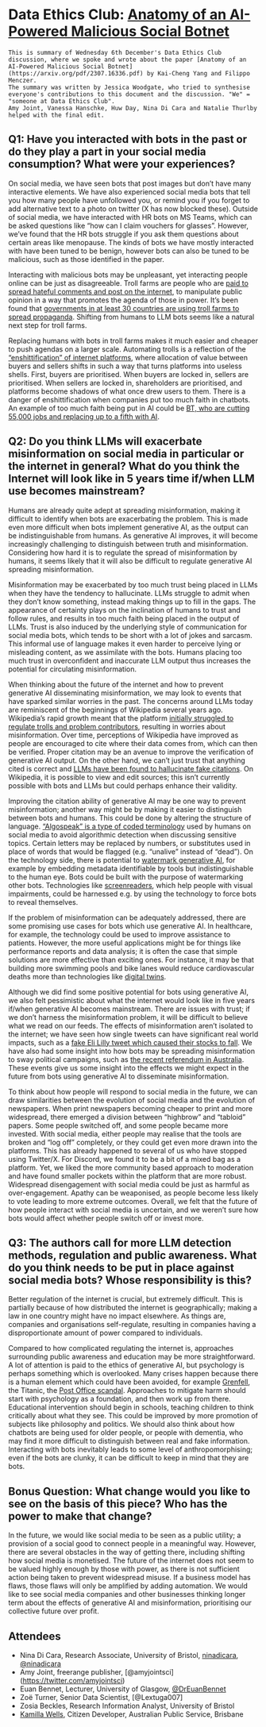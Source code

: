 # Data Ethics Club: [Anatomy of an AI-Powered Malicious Social Botnet](https://arxiv.org/pdf/2307.16336.pdf)

```{admonition} What's this? 
This is summary of Wednesday 6th December's Data Ethics Club discussion, where we spoke and wrote about the paper [Anatomy of an AI-Powered Malicious Social Botnet](https://arxiv.org/pdf/2307.16336.pdf) by Kai-Cheng Yang and Filippo Menczer.
The summary was written by Jessica Woodgate, who tried to synthesise everyone's contributions to this document and the discussion. "We" = "someone at Data Ethics Club". 
Amy Joint, Vanessa Hanschke, Huw Day, Nina Di Cara and Natalie Thurlby helped with the final edit.
```

## Q1: Have you interacted with bots in the past or do they play a part in your social media consumption? What were your experiences?

On social media, we have seen bots that post images but don’t have many interactive elements. We have also experienced social media bots that tell you how many people have unfollowed you, or remind you if you forget to add alternative text to a photo on twitter (X has now blocked these). Outside of social media, we have interacted with HR bots on MS Teams, which can be asked questions like “how can I claim vouchers for glasses”. However, we’ve found that the HR bots struggle if you ask them questions about certain areas like menopause. The kinds of bots we have mostly interacted with have been tuned to be benign, however bots can also be tuned to be malicious, such as those identified in the paper.

Interacting with malicious bots may be unpleasant, yet interacting people online can be just as disagreeable. Troll farms are people who are [paid to spread hateful comments and post on the internet](https://www.deseret.com/2022/12/20/23505756/internet-troll-farms-russia-social-media), to manipulate public opinion in a way that promotes the agenda of those in power. It’s been found that [governments in at least 30 countries are using troll farms to spread propaganda](https://www.telegraph.co.uk/technology/2017/11/14/governments-30-countries-pay-keyboard-armies-spread-propaganda/). Shifting from humans to LLM bots seems like a natural next step for troll farms.

Replacing humans with bots in troll farms makes it much easier and cheaper to push agendas on a larger scale. Automating trolls is a reflection of the [“enshittification” of internet platforms](https://www.wired.com/story/tiktok-platforms-cory-doctorow/), where allocation of value between buyers and sellers shifts in such a way that turns platforms into useless shells. First, buyers are prioritised. When buyers are locked in, sellers are prioritised. When sellers are locked in, shareholders are prioritised, and platforms become shadows of what once drew users to them. There is a danger of enshittification when companies put too much faith in chatbots. An example of too much faith being put in AI could be [BT, who are cutting 55,000 jobs and replacing up to a fifth with AI](https://www.bbc.co.uk/news/business-65631168).

## Q2: Do you think LLMs will exacerbate misinformation on social media in particular or the internet in general? What do you think the Internet will look like in 5 years time if/when LLM use becomes mainstream?

Humans are already quite adept at spreading misinformation, making it difficult to identify when bots are exacerbating the problem. This is made even more difficult when bots implement generative AI, as the output can be indistinguishable from humans. As generative AI improves, it will become increasingly challenging to distinguish between truth and misinformation. Considering how hard it is to regulate the spread of misinformation by humans, it seems likely that it will also be difficult to regulate generative AI spreading misinformation.

Misinformation may be exacerbated by too much trust being placed in LLMs when they have the tendency to hallucinate. LLMs struggle to admit when they don’t know something, instead making things up to fill in the gaps. The appearance of certainty plays on the inclination of humans to trust and follow rules, and results in too much faith being placed in the output of LLMs. Trust is also induced by the underlying style of communication for social media bots, which tends to be short with a lot of jokes and sarcasm. This informal use of language makes it even harder to perceive lying or misleading content, as we assimilate with the bots. Humans placing too much trust in overconfident and inaccurate LLM output thus increases the potential for circulating misinformation.

When thinking about the future of the internet and how to prevent generative AI disseminating misinformation, we may look to events that have sparked similar worries in the past. The concerns around LLMs today are reminiscent of the beginnings of Wikipedia several years ago. Wikipedia’s rapid growth meant that the platform [initially struggled to regulate trolls and problem contributors](https://www.makeuseof.com/tag/origins-wikipedia-si-title/), resulting in worries about misinformation. Over time, perceptions of Wikipedia have improved as people are encouraged to cite where their data comes from, which can then be verified. Proper citation may be an avenue to improve the verification of generative AI output. On the other hand, we can’t just trust that anything cited is correct and [LLMs have been found to hallucinate fake citations](https://www.forbes.com/sites/mollybohannon/2023/06/08/lawyer-used-chatgpt-in-court-and-cited-fake-cases-a-judge-is-considering-sanctions/). On Wikipedia, it is possible to view and edit sources; this isn’t currently possible with bots and LLMs but could perhaps enhance their validity.

Improving the citation ability of generative AI may be one way to prevent misinformation; another way might be by making it easier to distinguish between bots and humans. This could be done by altering the structure of language. [“Algospeak” is a type of coded terminology](https://theconversation.com/what-is-algospeak-inside-the-newest-version-of-linguistic-subterfuge-203460) used by humans on social media to avoid algorithmic detection when discussing sensitive topics. Certain letters may be replaced by numbers, or substitutes used in place of words that would be flagged (e.g. “unalive” instead of “dead”). On the technology side, there is potential to [watermark generative AI](https://www.techtarget.com/searchenterpriseai/definition/AI-watermarking), for example by embedding metadata identifiable by tools but indistinguishable to the human eye. Bots could be built with the purpose of watermarking other bots. Technologies like [screenreaders](https://www.accessibilitychecker.org/blog/screen-readers/), which help people with visual impairments, could be harnessed e.g. by using the technology to force bots to reveal themselves.

If the problem of misinformation can be adequately addressed, there are some promising use cases for bots which use generative AI. In healthcare, for example, the technology could be used to improve assistance to patients. However, the more useful applications might be for things like performance reports and data analysis; it is often the case that simple solutions are more effective than exciting ones. For instance, it may be that building more swimming pools and bike lanes would reduce cardiovascular deaths more than technologies like [digital twins](https://www.ibm.com/topics/what-is-a-digital-twin).

Although we did find some positive potential for bots using generative AI, we also felt pessimistic about what the internet would look like in five years if/when generative AI becomes mainstream. There are issues with trust; if we don’t harness the misinformation problem, it will be difficult to believe what we read on our feeds. The effects of misinformation aren’t isolated to the internet; we have seen how single tweets can have significant real world impacts, such as a [fake Eli Lilly tweet which caused their stocks to fall](https://www.forbes.com/sites/brucelee/2022/11/12/fake-eli-lilly-twitter-account-claims-insulin-is-free-stock-falls-43/?sh=290a58d341a3). We have also had some insight into how bots may be spreading misinformation to sway political campaigns, such as [the recent referendum in Australia](https://www.bbc.com/news/world-australia-66470376). These events give us some insight into the effects we might expect in the future from bots using generative AI to disseminate misinformation.

To think about how people will respond to social media in the future, we can draw similarities between the evolution of social media and the evolution of newspapers. When print newspapers becoming cheaper to print and more widespread, there emerged a division between “highbrow” and “tabloid” papers. Some people switched off, and some people became more invested. With social media, either people may realise that the tools are broken and “log off” completely, or they could get even more drawn into the platforms. This has already happened to several of us who have stopped using Twitter/X. For Discord, we found it to be a bit of a mixed bag as a platform. Yet, we liked the more community based approach to moderation and have found smaller pockets within the platform that are more robust. Widespread disengagement with social media could be just as harmful as over-engagement. Apathy can be weaponised, as people become less likely to vote leading to more extreme outcomes. Overall, we felt that the future of how people interact with social media is uncertain, and we weren’t sure how bots would affect whether people switch off or invest more.

## Q3: The authors call for more LLM detection methods, regulation and public awareness. What do you think needs to be put in place against social media bots? Whose responsibility is this?

Better regulation of the internet is crucial, but extremely difficult. This is partially because of how distributed the internet is geographically; making a law in one country might have no impact elsewhere. As things are, companies and organisations self-regulate, resulting in companies having a disproportionate amount of power compared to individuals.

Compared to how complicated regulating the internet is, approaches surrounding public awareness and education may be more straightforward. A lot of attention is paid to the ethics of generative AI, but psychology is perhaps something which is overlooked. Many crises happen because there is a human element which could have been avoided, for example [Grenfell](https://en.wikipedia.org/wiki/Grenfell_Tower_fire), the Titanic, the [Post Office scandal](https://en.wikipedia.org/wiki/British_Post_Office_scandal). Approaches to mitigate harm should start with psychology as a foundation, and then work up from there. Educational intervention should begin in schools, teaching children to think critically about what they see. This could be improved by more promotion of subjects like philosophy and politics. We should also think about how chatbots are being used for older people, or people with dementia, who may find it more difficult to distinguish between real and fake information. Interacting with bots inevitably leads to some level of anthropomorphising; even if the bots are clunky, it can be difficult to keep in mind that they are bots.

## Bonus Question: What change would you like to see on the basis of this piece? Who has the power to make that change?

In the future, we would like social media to be seen as a public utility; a provision of a social good to connect people in a meaningful way. However, there are several obstacles in the way of getting there, including shifting how social media is monetised. The future of the internet does not seem to be valued highly enough by those with power, as there is not sufficient action being taken to prevent widespread misuse. If a business model has flaws, those flaws will only be amplified by adding automation. We would like to see social media companies and other businesses thinking longer term about the effects of generative AI and misinformation, prioritising our collective future over profit.

## Attendees
- Nina Di Cara, Research Associate, University of Bristol, [ninadicara](https://github.com/ninadicara/), [@ninadicara](https://twitter.com/ninadicara)
- Amy Joint, freerange publisher, [@amyjointsci] (https://twitter.com/amyjointsci)
- Euan Bennet, Lecturer, University of Glasgow, [@DrEuanBennet](https://twitter.com/DrEuanBennet)
- Zoë Turner, Senior Data Scientist, [@Lextuga007]
- Zosia Beckles, Research Information Analyst, University of Bristol
- [Kamilla Wells](https://www.linkedin.com/in/kamilla-wells/), Citizen Developer, Australian Public Service, Brisbane
